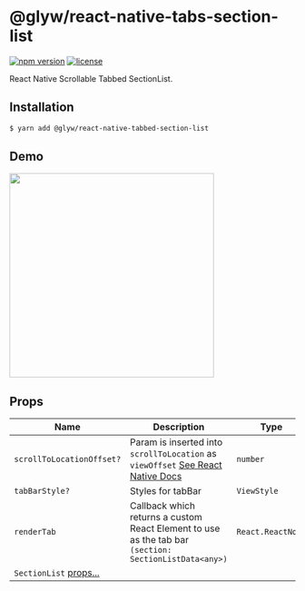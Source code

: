 # @glyw/react-native-tabs-section-list
[![npm version](https://badge.fury.io/js/@glyw%2Freact-native-tabbed-section-list.svg)](https://github.com/okanfidan/react-native-tabbed-section-list)
[![license](https://img.shields.io/badge/license-MIT-blue.svg)](https://github.com/okanfidan/react-native-tabbed-section-list/blob/master/LICENSE)

React Native Scrollable Tabbed SectionList.

## Installation

```bash
$ yarn add @glyw/react-native-tabbed-section-list
```

## Demo

<img src="https://raw.githubusercontent.com/okanfidan/assets/master/demo.gif" width="360">

## Props

 Name | Description | Type | Default
------ | ------ | ------ | ------
`scrollToLocationOffset?` | Param is inserted into `scrollToLocation` as `viewOffset`  [See React Native Docs](https://facebook.github.io/react-native/docs/sectionlist#scrolltolocation) | `number` | 0
`tabBarStyle?` | Styles for tabBar | `ViewStyle` | undefined
`renderTab` | Callback which returns a custom React Element to use as the tab bar `(section: SectionListData<any>) ` | `React.ReactNode` | Required
`SectionList` [props...](https://facebook.github.io/react-native/docs/sectionlist#props) |  |  |

<br>
